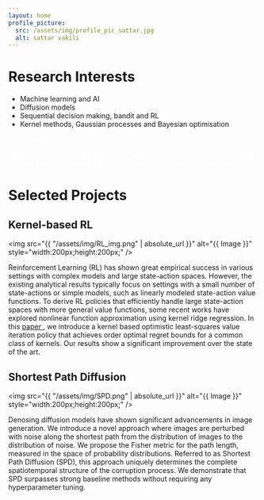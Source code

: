 ```yaml
---
layout: home
profile_picture:
  src: /assets/img/profile_pic_sattar.jpg
  alt: sattar vakili
---
```


# Research Interests

<ul>
  <li> Machine learning and AI</li>
  <li> Diffusion models</li>
  <li> Sequential decision making, bandit and RL</li>
  <li> Kernel methods, Gaussian processes and Bayesian optimisation</li>
</ul>



<span style="color:white">Sattar Vakili</span>

<span style="color:white">Machine Learning, Bandit, Reinforcement learning, kernel methods, Google Scholar, LinkedIn, Cornell, MediaTek, MediaTek Research, Cambridge </span>


# Selected Projects

## Kernel-based RL

<img src="{{ "/assets/img/RL_img.png" | absolute_url }}" alt="{{ Image }}"  style="width:200px;height:200px;" />

Reinforcement Learning (RL) has shown great empirical success in various settings with complex models and large state-action spaces. However, the existing analytical results typically focus on settings with a small number of state-actions or simple models, such as linearly modeled state-action value functions. To derive RL policies that efficiently handle large state-action spaces with more general value functions, some recent works have explored nonlinear function approximation using kernel ridge regression. In this <a href="https://arxiv.org/abs/2306.07745" target="_blank" rel="noopener"> paper </a>, we introduce a kernel based optimistic least-squares value iteration policy that achieves order optimal regret bounds for a common class of kernels. Our results show a significant improvement over the state of the art.


## Shortest Path Diffusion

<img src="{{ "/assets/img/SPD.png" | absolute_url }}" alt="{{ Image }}"  style="width:200px;height:200px;" />

Denosing diffusion models have shown significant advancements in image generation. We introduce a novel approach where images are perturbed with noise along the shortest path from the distribution of images to the distribution of noise. We propose the Fisher metric for the path length, measured in the space of probability distributions. Referred to as Shortest Path Diffusion (SPD), this approach uniquely determines the complete spatiotemporal structure of the corruption process. We demonstrate that SPD surpasses strong baseline methods without requiring any hyperparameter tuning. 
